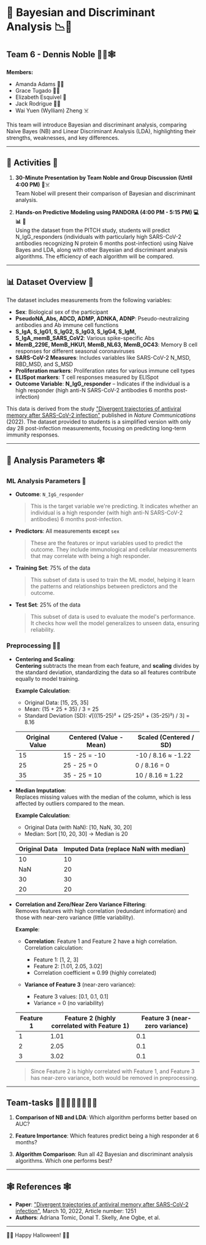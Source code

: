 # 🎃 Bayesian and Discriminant Analysis 📉🧬

## Team 6 - Dennis Noble 🧛‍💀🕸️

**Members:**
- Amanda Adams 🧙‍♀️
- Grace Tugado 🧛‍♀️
- Elizabeth Esquivel 👻
- Jack Rodrigue 🧟‍♂️
- Wai Yuen (Wylliam) Zheng ☠️

This team will introduce Bayesian and discriminant analysis, comparing Naive Bayes (NB) and Linear Discriminant Analysis (LDA), highlighting their strengths, weaknesses, and key differences.

---

## 🎃 Activities 👻

1. **30-Minute Presentation by Team Noble and Group Discussion (Until 4:00 PM)** 🎤☠️  
   Team Nobel will present their comparison of Bayesian and discriminant analysis.

2. **Hands-on Predictive Modeling using PANDORA (4:00 PM - 5:15 PM) 💻📊** 🎃  
   Using the dataset from the PITCH study, students will predict N_IgG_responders (individuals with particularly high SARS-CoV-2 antibodies recognizing N protein 6 months post-infection) using Naive Bayes and LDA, along with other Bayesian and discriminant analysis algorithms. The efficiency of each algorithm will be compared.

---

## 📊 Dataset Overview 🎃

The dataset includes measurements from the following variables:
- **Sex**: Biological sex of the participant
- **PseudoNA_Abs, ADCD, ADMP, ADNKA, ADNP**: Pseudo-neutralizing antibodies and Ab immune cell functions
- **S_IgA, S_IgG1, S_IgG2, S_IgG3, S_IgG4, S_IgM, S_IgA_memB_SARS_CoV2**: Various spike-specific Abs
- **MemB_229E, MemB_HKU1, MemB_NL63, MemB_OC43**: Memory B cell responses for different seasonal coronaviruses
- **SARS-CoV-2 Measures**: Includes variables like SARS-CoV-2 N_MSD, RBD_MSD, and S_MSD
- **Proliferation markers**: Proliferation rates for various immune cell types
- **ELISpot markers**: T cell responses measured by ELISpot
- **Outcome Variable**: **N_IgG_responder** – Indicates if the individual is a high responder (high anti-N SARS-CoV-2 antibodies 6 months post-infection)

This data is derived from the study ["Divergent trajectories of antiviral memory after SARS-CoV-2 infection"](https://github.com/atomiclaboratory/systems_immunology_course_2024/blob/main/Course%20Materials/MODULE%204%20-%20Weeks%207-14/reading%20materials/2022%20PITCH%20study.pdf) published in *Nature Communications* (2022). The dataset provided to students is a simplified version with only day 28 post-infection measurements, focusing on predicting long-term immunity responses.

---

## 🎃 Analysis Parameters 🕸️

### ML Analysis Parameters 🎃

- **Outcome**: `N_IgG_responder`  
  > This is the target variable we're predicting. It indicates whether an individual is a high responder (with high anti-N SARS-CoV-2 antibodies) 6 months post-infection.

- **Predictors**: All measurements except `sex`  
  > These are the features or input variables used to predict the outcome. They include immunological and cellular measurements that may correlate with being a high responder.

- **Training Set**: 75% of the data  
  > This subset of data is used to train the ML model, helping it learn the patterns and relationships between predictors and the outcome.

- **Test Set**: 25% of the data  
  > This subset of data is used to evaluate the model's performance. It checks how well the model generalizes to unseen data, ensuring reliability.

### Preprocessing 🧛‍♀️

- **Centering and Scaling**:  
  **Centering** subtracts the mean from each feature, and **scaling** divides by the standard deviation, standardizing the data so all features contribute equally to model training.

  **Example Calculation**:
  
  - Original Data: [15, 25, 35]
  - Mean: (15 + 25 + 35) / 3 = 25
  - Standard Deviation (SD): √[((15-25)² + (25-25)² + (35-25)²) / 3] = 8.16

  | Original Value | Centered (Value - Mean) | Scaled (Centered / SD) |
  |----------------|-------------------------|-------------------------|
  | 15            | 15 - 25 = -10           | -10 / 8.16 ≈ -1.22     |
  | 25            | 25 - 25 = 0             | 0 / 8.16 = 0           |
  | 35            | 35 - 25 = 10            | 10 / 8.16 ≈ 1.22       |

- **Median Imputation**:  
  Replaces missing values with the median of the column, which is less affected by outliers compared to the mean.

  **Example Calculation**:

  - Original Data (with NaN): [10, NaN, 30, 20]
  - Median: Sort [10, 20, 30] → Median is 20

  | Original Data | Imputed Data (replace NaN with median) |
  |---------------|----------------------------------------|
  | 10           | 10                                     |
  | NaN          | 20                                     |
  | 30           | 30                                     |
  | 20           | 20                                     |

- **Correlation and Zero/Near Zero Variance Filtering**:  
  Removes features with high correlation (redundant information) and those with near-zero variance (little variability).

  **Example**:

  - **Correlation**: Feature 1 and Feature 2 have a high correlation. Correlation calculation:
    - Feature 1: [1, 2, 3]
    - Feature 2: [1.01, 2.05, 3.02]
    - Correlation coefficient ≈ 0.99 (highly correlated)

  - **Variance of Feature 3** (near-zero variance):
    - Feature 3 values: [0.1, 0.1, 0.1]
    - Variance = 0 (no variability)

  | Feature 1 | Feature 2 (highly correlated with Feature 1) | Feature 3 (near-zero variance) |
  |-----------|---------------------------------------------|---------------------------------|
  | 1         | 1.01                                        | 0.1                             |
  | 2         | 2.05                                        | 0.1                             |
  | 3         | 3.02                                        | 0.1                             |

  > Since Feature 2 is highly correlated with Feature 1, and Feature 3 has near-zero variance, both would be removed in preprocessing.


---

## Team-tasks 🧟‍♂️🧟‍♀️🧟‍♂️🧟‍♀️
1. **Comparison of NB and LDA**: Which algorithm performs better based on AUC?

2. **Feature Importance**: Which features predict being a high responder at 6 months?

3. **Algorithm Comparison**: Run all 42 Bayesian and discriminant analysis algorithms. Which one performs best?


---

## 🕸️ References 🕸️

- **Paper**: ["Divergent trajectories of antiviral memory after SARS-CoV-2 infection"](https://github.com/atomiclaboratory/systems_immunology_course_2024/blob/main/Course%20Materials/MODULE%204%20-%20Weeks%207-14/reading%20materials/2022%20PITCH%20study.pdf), March 10, 2022, Article number: 1251
- **Authors**: Adriana Tomic, Donal T. Skelly, Ane Ogbe, et al.

---
🎃👻 Happy Halloween! 🎃👻
